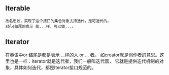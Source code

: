 ## Iterable 
    故名思议，实现了这个接口的集合对象支持迭代，是可迭代的。
    able结尾的表示 能...样，可以做...。
## Iterator
   在英语中or 结尾是都是表示 ...样的人 or ... 者。
   如creator就是创作者的意思。这里也是一样：iterator就是迭代者，我们一般叫迭代器，
   它就是提供迭代机制的对象，具体如何迭代，都是Iterator接口规范的。